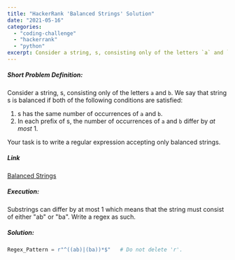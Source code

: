 ```yaml
---
title: "HackerRank 'Balanced Strings' Solution"
date: "2021-05-16"
categories: 
  - "coding-challenge"
  - "hackerrank"
  - "python"
excerpt: Consider a string, s, consisting only of the letters `a` and `b`. We say that string s is balanced if both of the following conditions are satisfied...
---
```


##### Short Problem Definition:

Consider a string, s, consisting only of the letters `a` and `b`. We say that string s is balanced if both of the following conditions are satisfied:

1. s has the same number of occurrences of `a` and `b`.
2. In each prefix of s, the number of occurrences of `a` and `b` differ by _at most_ 1.

Your task is to write a regular expression accepting only balanced strings.

##### Link

[Balanced Strings](https://www.hackerrank.com/contests/regular-expresso/challenges/balanced-strings/problem)

##### Execution:

Substrings can differ by at most 1 which means that the string must consist of either "ab" or "ba". Write a regex as such.

##### Solution:

```python
Regex_Pattern = r"^((ab)|(ba))*$"	# Do not delete 'r'.
```

